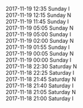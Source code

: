 2017-11-19 12:35 Sunday  I  
2017-11-19 12:15 Sunday  N  
2017-11-19 11:45 Sunday  I  
2017-11-19 05:05 Sunday  N  
2017-11-19 05:00 Sunday  I  
2017-11-19 02:00 Sunday  N  
2017-11-19 01:55 Sunday  I  
2017-11-19 00:05 Sunday  N  
2017-11-19 00:00 Sunday  I  
2017-11-18 22:30 Saturday  N  
2017-11-18 22:25 Saturday  I  
2017-11-18 21:45 Saturday  N  
2017-11-18 21:40 Saturday  I  
2017-11-18 21:05 Saturday  N  
2017-11-18 21:00 Saturday  I  
